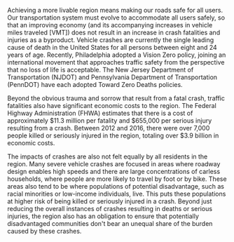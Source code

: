 Achieving a more livable region means making our roads safe for all users. Our transportation system must evolve to accommodate all users safely, so that an improving economy (and its accompanying increases in vehicle miles traveled [VMT]) does not result in an increase in crash fatalities and injuries as a byproduct. Vehicle crashes are currently the single leading cause of death in the United States for all persons between eight and 24 years of age. Recently, Philadelphia adopted a Vision Zero policy, joining an international movement that approaches traffic safety from the perspective that no loss of life is acceptable. The New Jersey Department of Transportation (NJDOT) and Pennsylvania Department of Transportation (PennDOT) have each adopted Toward Zero Deaths policies.

Beyond the obvious trauma and sorrow that result from a fatal crash, traffic fatalities also have significant economic costs to the region. The Federal Highway Administration (FHWA) estimates that there is a cost of approximately $11.3 million per fatality and $655,000 per serious injury resulting from a crash. Between 2012 and 2016, there were over 7,000 people killed or seriously injured in the region, totaling over $3.9 billion in economic costs.

The impacts of crashes are also not felt equally by all residents in the region. Many severe vehicle crashes are focused in areas where roadway design enables high speeds and there are large concentrations of carless households, where people are more likely to travel by foot or by bike. These areas also tend to be where populations of potential disadvantage, such as racial minorities or low-income individuals, live. This puts these populations at higher risk of being killed or seriously injured in a crash. Beyond just reducing the overall instances of crashes resulting in deaths or serious injuries, the region also has an obligation to ensure that potentially disadvantaged communities don't bear an unequal share of the burden caused by these crashes.
